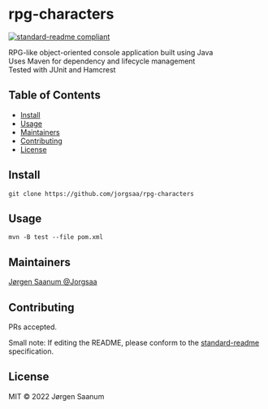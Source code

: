 # rpg-characters

[![standard-readme compliant](https://img.shields.io/badge/standard--readme-OK-green.svg?style=flat-square)](https://github.com/RichardLitt/standard-readme)

RPG-like object-oriented console application built using Java \
Uses Maven for dependency and lifecycle management \
Tested with JUnit and Hamcrest

## Table of Contents

- [Install](#install)
- [Usage](#usage)
- [Maintainers](#maintainers)
- [Contributing](#contributing)
- [License](#license)

## Install

```
git clone https://github.com/jorgsaa/rpg-characters
```

## Usage

```
mvn -B test --file pom.xml
```

## Maintainers

[Jørgen Saanum @Jorgsaa](https://github.com/@Jorgsaa)

## Contributing

PRs accepted.

Small note: If editing the README, please conform to the [standard-readme](https://github.com/RichardLitt/standard-readme) specification.

## License

MIT © 2022 Jørgen Saanum
